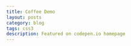 ```yaml
---
title: Coffee Demo
layout: posts
category: blog
tags: css3
description: Featured on codepen.io homepage
---
```

<p>
	<p data-height="400" data-theme-id="0" data-slug-hash="GyEiu" data-user="uttamg911" data-default-tab="result" class='codepen'></p>
	<script async src="http://codepen.io/assets/embed/ei.js"></script>
</p>
